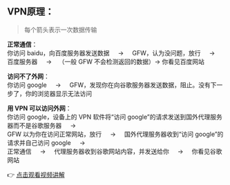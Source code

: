 ## VPN原理：

> 每个箭头表示一次数据传输

**正常通信**：  
你访问 baidu，向百度服务器发送数据 &nbsp;&nbsp;&nbsp;&nbsp;→&nbsp;&nbsp;&nbsp;&nbsp; GFW，认为没问题，放行 &nbsp;&nbsp;&nbsp;&nbsp;→&nbsp;&nbsp;&nbsp;&nbsp; 百度服务器 &nbsp;&nbsp;&nbsp;&nbsp;→&nbsp;&nbsp;&nbsp;&nbsp;（一般 GFW 不会检测返回的数据）→ 你看见百度网站

**访问不了外网**：  
你访问 google &nbsp;&nbsp;&nbsp;&nbsp;→&nbsp;&nbsp;&nbsp;&nbsp; GFW，发现你在向谷歌服务器发送数据，阻止。没有下一步了，你的浏览器显示无法访问

**用 VPN 可以访问外网**：  
你访问 google，设备上的 VPN 软件将“访问 google”的请求发送到国外代理服务器而不是谷歌服务器 &nbsp;&nbsp;&nbsp;&nbsp;→&nbsp;&nbsp;&nbsp;&nbsp;  
GFW 以为你在访问正常网站，放行 &nbsp;&nbsp;&nbsp;&nbsp;→&nbsp;&nbsp;&nbsp;&nbsp; 国外代理服务器收到“访问 google”的请求并自己访问 google &nbsp;&nbsp;&nbsp;&nbsp;→&nbsp;&nbsp;&nbsp;&nbsp;  
正常通信 &nbsp;&nbsp;&nbsp;&nbsp;→&nbsp;&nbsp;&nbsp;&nbsp; 代理服务器收到谷歌网站内容，并发送给你 &nbsp;&nbsp;&nbsp;&nbsp;→&nbsp;&nbsp;&nbsp;&nbsp; 你看见谷歌网站

👉 [点击观看视频讲解](https://www.youtube.com/watch?v=ZT-q6mJ-e3g)
